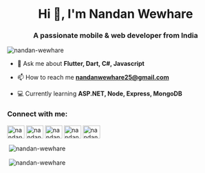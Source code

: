 <h1 align="center">Hi 👋, I'm Nandan Wewhare</h1>
<h3 align="center">A passionate mobile & web developer from India</h3>

<p align="left"> <img src="https://komarev.com/ghpvc/?username=nandan-wewhare" alt="nandan-wewhare" /> </p>

- 💬 Ask me about **Flutter, Dart, C#, Javascript**

- 📫 How to reach me **nandanwewhare25@gmail.com**

- 💻 Currently learning **ASP.NET, Node, Express, MongoDB**

<p align="left">
<h3 align="left">Connect with me:</h3>
<a href="https://linkedin.com/in/nandanwewhare" target="blank"><img align="center" src="https://cdn.jsdelivr.net/npm/simple-icons@3.0.1/icons/linkedin.svg" alt="nandanwewhare" height="30" width="40" /></a>
<a href="https://instagram.com/nandan.vyavahare" target="blank"><img align="center" src="https://cdn.jsdelivr.net/npm/simple-icons@3.0.1/icons/instagram.svg" alt="nandan.vyavahare" height="30" width="40" /></a>
<a href="https://www.hackerrank.com/nandanwewhare98" target="blank"><img align="center" src="https://cdn.jsdelivr.net/npm/simple-icons@3.0.1/icons/hackerrank.svg" alt="nandanwewhare98" height="30" width="40" /></a>
<a href="https://auth.geeksforgeeks.org/user/nandanwewhare/profile" target="blank"><img align="center" src="https://cdn.jsdelivr.net/npm/simple-icons@3.0.1/icons/geeksforgeeks.svg" alt="nandanwewhare/profile" height="30" width="40" /></a>
<a href="https://stackoverflow.com/users/11668651/nandan-wewhare" target="blank"><img align="center" src="https://cdn.jsdelivr.net/npm/simple-icons@3.0.1/icons/stackoverflow.svg" alt="nandanwewhare/profile" height="30" width="40" /></a>
</p>

<p>&nbsp;<img align="center" src="https://github-readme-stats.vercel.app/api?username=nandan-wewhare&show_icons=true" alt="nandan-wewhare" /></p>
<p>&nbsp;<img align="center" src="https://github-readme-stats.vercel.app/api/top-langs/?username=nandan-wewhare" alt="nandan-wewhare" /></p>
